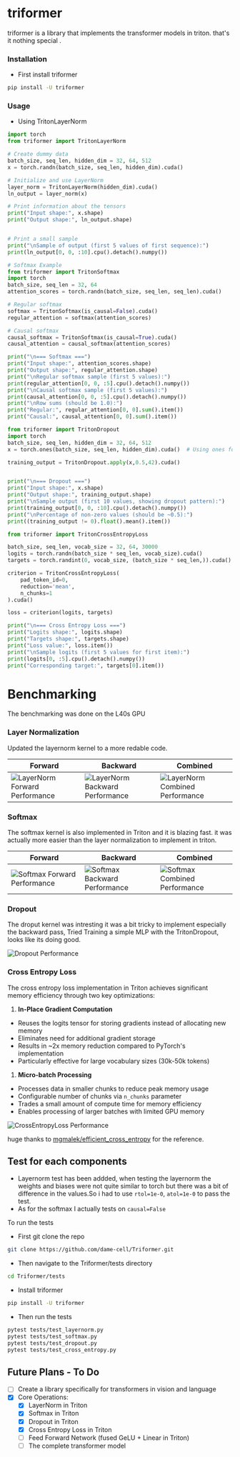 # triformer

triformer is a library that implements the transformer models in triton.
that's it nothing special .


### Installation 
- First install triformer 
```bash
pip install -U triformer
```
### Usage 
- Using TritonLayerNorm
```python
import torch
from triformer import TritonLayerNorm

# Create dummy data
batch_size, seq_len, hidden_dim = 32, 64, 512
x = torch.randn(batch_size, seq_len, hidden_dim).cuda()

# Initialize and use LayerNorm
layer_norm = TritonLayerNorm(hidden_dim).cuda()
ln_output = layer_norm(x)

# Print information about the tensors
print("Input shape:", x.shape)
print("Output shape:", ln_output.shape)


# Print a small sample
print("\nSample of output (first 5 values of first sequence):")
print(ln_output[0, 0, :10].cpu().detach().numpy())
```
```python 
# Softmax Example
from triformer import TritonSoftmax
import torch 
batch_size, seq_len = 32, 64
attention_scores = torch.randn(batch_size, seq_len, seq_len).cuda()

# Regular softmax
softmax = TritonSoftmax(is_causal=False).cuda()
regular_attention = softmax(attention_scores)

# Causal softmax
causal_softmax = TritonSoftmax(is_causal=True).cuda()
causal_attention = causal_softmax(attention_scores)

print("\n=== Softmax ===")
print("Input shape:", attention_scores.shape)
print("Output shape:", regular_attention.shape)
print("\nRegular softmax sample (first 5 values):")
print(regular_attention[0, 0, :5].cpu().detach().numpy())
print("\nCausal softmax sample (first 5 values):")
print(causal_attention[0, 0, :5].cpu().detach().numpy())
print("\nRow sums (should be 1.0):")
print("Regular:", regular_attention[0, 0].sum().item())
print("Causal:", causal_attention[0, 0].sum().item())
```

```python
from triformer import TritonDropout
import torch 
batch_size, seq_len, hidden_dim = 32, 64, 512
x = torch.ones(batch_size, seq_len, hidden_dim).cuda()  # Using ones for clearer demonstration

training_output = TritonDropout.apply(x,0.5,42).cuda()


print("\n=== Dropout ===")
print("Input shape:", x.shape)
print("Output shape:", training_output.shape)
print("\nSample output (first 10 values, showing dropout pattern):")
print(training_output[0, 0, :10].cpu().detach().numpy())
print("\nPercentage of non-zero values (should be ~0.5):")
print((training_output != 0).float().mean().item())
```
```python
from triformer import TritonCrossEntropyLoss

batch_size, seq_len, vocab_size = 32, 64, 30000
logits = torch.randn(batch_size * seq_len, vocab_size).cuda()
targets = torch.randint(0, vocab_size, (batch_size * seq_len,)).cuda()

criterion = TritonCrossEntropyLoss(
    pad_token_id=0,
    reduction='mean',
    n_chunks=1
).cuda()

loss = criterion(logits, targets)

print("\n=== Cross Entropy Loss ===")
print("Logits shape:", logits.shape)
print("Targets shape:", targets.shape)
print("Loss value:", loss.item())
print("\nSample logits (first 5 values for first item):")
print(logits[0, :5].cpu().detach().numpy())
print("Corresponding target:", targets[0].item())
```
# Benchmarking 
The benchmarking was done on the L40s GPU 

### Layer Normalization

Updated the layernorm kernel to a more redable code.

| Forward | Backward | Combined |
|---------|----------|----------|
| ![LayerNorm Forward Performance](triformer/images/layernorm-forward.png) | ![LayerNorm Backward Performance](triformer/images/layernorm-backward.png) | ![LayerNorm Combined Performance](triformer/images/layernorm-combined.png) |




### Softmax
The softmax kernel is also implemented in Triton and it is blazing fast. it was actually more easier than the layer normalization to implement in triton.


| Forward | Backward | Combined |
|---------|----------|----------|
| ![Softmax Forward Performance](triformer/images/softmax-forward.png) | ![Softmax Backward Performance](triformer/images/softmax-backward.png) | ![Softmax Combined Performance](triformer/images/softmax-combined.png) |

### Dropout
The droput kernel was intresting it was a bit tricky to implement especially the backward pass,
Tried Training a simple MLP with the TritonDropout, looks like its doing good.

![Dropout Performance](triformer/images/dropout.png)


### Cross Entropy Loss

The cross entropy loss implementation in Triton achieves significant memory efficiency through two key optimizations:

1. **In-Place Gradient Computation**
- Reuses the logits tensor for storing gradients instead of allocating new memory
- Eliminates need for additional gradient storage
- Results in ~2x memory reduction compared to PyTorch's implementation
- Particularly effective for large vocabulary sizes (30k-50k tokens)

1. **Micro-batch Processing**
- Processes data in smaller chunks to reduce peak memory usage
- Configurable number of chunks via `n_chunks` parameter
- Trades a small amount of compute time for memory efficiency
- Enables processing of larger batches with limited GPU memory

![CrossEntropyLoss Performance](triformer/images/memory_benchmark.png)
 
 huge thanks to [mgmalek/efficient_cross_entropy](https://github.com/mgmalek/efficient_cross_entropy) for the reference.

## Test for each components 
-  Layernorm test has been addded, when testing the layernorm the weights and biases were not quite similar to torch but there was a bit of difference in the values.So i had to use  `rtol=1e-0`, `atol=1e-0` to pass the test.
-  As for the softmax I actually tests on `causal=False`
  

To run the tests 

- First git clone the repo 
```bash 
git clone https://github.com/dame-cell/Triformer.git
```
- Then navigate to the Triformer/tests directory 
```bash
cd Triformer/tests
```
- Install triformer
```bash
pip install -U triformer
```
- Then run the tests 
```bash
pytest tests/test_layernorm.py
pytest tests/test_softmax.py
pytest tests/test_dropout.py
pytest tests/test_cross_entropy.py
```

## Future Plans - To Do
- [ ] Create a library specifically for transformers in vision and language
- [x] Core Operations:
  - [x] LayerNorm in Triton 
  - [x] Softmax in Triton 
  - [x] Dropout in Triton
  - [x] Cross Entropy Loss in Triton
  - [ ] Feed Forward Network (fused GeLU + Linear in Triton)
  - [ ] The complete transformer model 